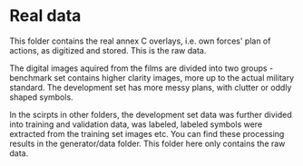 # Real data

This folder contains the real annex C overlays, i.e. own forces' plan of actions, as digitized and stored. This is the raw data.

The digital images aquired from the films are divided into two groups - benchmark set contains higher clarity images, more up to the actual military standard.
The development set has more messy plans, with clutter or oddly shaped symbols.

In the scirpts in other folders, the development set data was further divided into training and validation data, was labeled, labeled symbols were extracted from the training set images etc. You can find these processing results in the generator/data folder. This folder here only contains the raw data.
